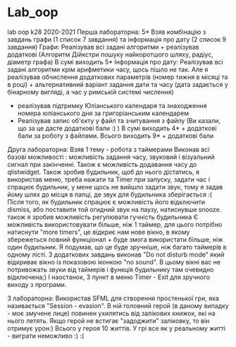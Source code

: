 # Lab_oop
lab oop k28 2020-2021
Перша лабораторна:
5*
Взяв комбінацію з завдань графи (1 список 7 завдання) та інформація про дату (2 список 9 завдання)
Графи: Реалізував всі задані алгоритми + реалізував додаткові (Алгоритм Дійкстри пошуку найкоротшого шляху, радіус, діаметр графа)
В сумі виходить 5*
Інформація про дату:
Реалізував всі задані алгоритми крім арифметики часу, щось пішло не так. Але я реалізував обчислення додаткових параметрів (номер
тижня в місяці та в році) + альтернативний варіант задання дати та часу (дата задається у бінарному вигляді, а час у римській системі числення)
+ реалізував підтримку Юліанського календаря та знаходження номера юліанського дня за григоріанським календарем
+ Реалізував запис об'єкту у файл та зчитування з файлу (Ви казали, що за це дасте додаткові бали :) )
В сумі виходить 4* + додаткові  бали за роботу з файлами.
Всього виходить 9* + додаткові бали 

Друга лабораторна:
Взяв 1 тему - робота з таймерами
Виконав всі базові можливості : можливість задання часу, звуковий і візуальний сигнал при закінченні. 
Також є можливість додавання часу до qlistwidget.
Також зробив будильник, щоб до нього дістатись, я використав меню, треба нажати та Timer при запуску, задати час і спрацює будильник, у мене щось не вийшло задати звук, тому я задав йому шлях до місця в папці, де звук для будильника зберігається :(
Після того, як будильник спрацює є можливість його відключити dismiss, або поставити той огидний звук на паузу, натиснувши snooze. також я зробив можливість регулювати гучність будильника
Є можливість використовувати більше, ніж 1 таймер, для цього потрібно натиснути "more timers", це відкриє нам нове вікно, в якому збережеться повний функціонал + буде змога використати більше, ніж один будильник.
Я подумав, що це буде зручніше, ніж багато таймерів в одному лісті.
З додаткових завдань виконав "Do not disturb mode" який відкриває вікно iз показовою іконкою "no sound". В цьому вікні вас не потривожать звуки від таймерів і функція будильнику там очевидно відключена;)
І наостанок, 3 пункт в меню Timer - Exit для зручного виходу з програми.


3 лабораторна:
Використав SFML для створення простенької гри, яка називається "Session - evasion". В ній головний герой (в даному випадку - моє змучене лице) повинен ухилятись від залікових книжок, які на нього летять. Якщо герой не встигає "задоджити" заліковку, то він отримує урон:) Всього у героя 10 життів. У грі все як у реальному житті - виграти неможливо :) 
:( 
